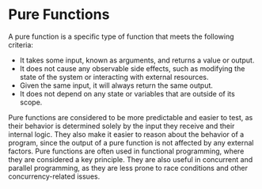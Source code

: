 # Pure Functions

A pure function is a specific type of function that meets the following criteria:

- It takes some input, known as arguments, and returns a value or output.
- It does not cause any observable side effects, such as modifying the state of the system or interacting with external resources.
- Given the same input, it will always return the same output.
- It does not depend on any state or variables that are outside of its scope.

Pure functions are considered to be more predictable and easier to test, as their behavior is determined solely by the input they receive and their internal logic. They also make it easier to reason about the behavior of a program, since the output of a pure function is not affected by any external factors. Pure functions are often used in functional programming, where they are considered a key principle. They are also useful in concurrent and parallel programming, as they are less prone to race conditions and other concurrency-related issues.